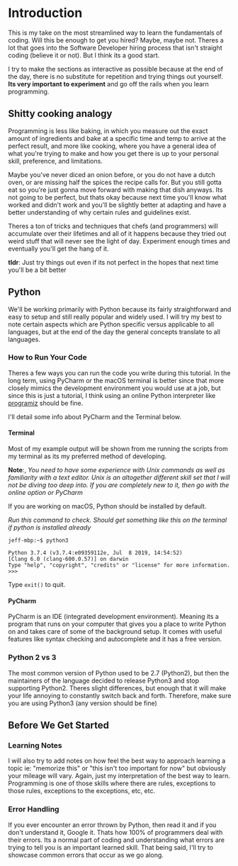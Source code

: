 # Introduction
This is my take on the most streamlined way to learn the fundamentals of coding. Will this be enough to get you hired? Maybe, maybe not. Theres a lot that goes into the Software Developer hiring process that isn't straight coding (believe it or not). But I think its a good start.

I try to make the sections as interactive as possible because at the end of the day, there is no substitute for repetition and trying things out yourself. **Its very important to experiment** and go off the rails when you learn programming. 

## Shitty cooking analogy
Programming is less like baking, in which you measure out the exact amount of ingredients and bake at a specific time and temp to arrive at the perfect result, and more like cooking, where you have a general idea of what you're trying to make and how you get there is up to your personal skill, preference, and limitations. 

Maybe you've never diced an onion before, or you do not have a dutch oven, or are missing half the spices the recipe calls for. But you still gotta eat so you're just gonna move forward with making that dish anyways. Its not going to be perfect, but thats okay because next time you'll know what worked and didn't work and you'll be slightly better at adapting and have a better understanding of why certain rules and guidelines exist.

Theres a ton of tricks and techniques that chefs (and programmers) will accumulate over their lifetimes and all of it happens because they tried out weird stuff that will never see the light of day. Experiment enough times and eventually you'll get the hang of it.

**tldr**: Just try things out even if its not perfect in the hopes that next time you'll be a bit better

## Python
We'll be working primarily with Python because its fairly straightforward and easy to setup and still really popular and widely used. I will try my best to note certain aspects which are Python specific versus applicable to all languages, but at the end of the day the general concepts translate to all languages.

### How to Run Your Code
Theres a few ways you can run the code you write during this tutorial. In the long term, using PyCharm or the macOS terminal is better since that more closely mimics the development environment you would use at a job, but since this is just a tutorial, I think using an online Python interpreter like [programiz](https://www.programiz.com/python-programming/online-compiler/) should be fine.

I'll detail some info about PyCharm and the Terminal below.

#### Terminal
Most of my example output will be shown from me running the scripts from my terminal as its my preferred method of developing. 

**Note**:, *You need to have some experience with Unix commands as well as familiarity with a text editor. Unix is an altogether different skill set that I will not be diving too deep into. If you are completely new to it, then go with the online option or PyCharm*

If you are working on macOS, Python should be installed by default.

*Run this command to check. Should get something like this on the terminal if python is installed already*
```
jeff-mbp:~$ python3

Python 3.7.4 (v3.7.4:e09359112e, Jul  8 2019, 14:54:52)
[Clang 6.0 (clang-600.0.57)] on darwin
Type "help", "copyright", "credits" or "license" for more information.
>>>
```
Type `exit()` to quit.

#### PyCharm
PyCharm is an IDE (integrated development environment). Meaning its a program that runs on your computer that gives you a place to write Python on and takes care of some of the background setup. It comes with useful features like syntax checking and autocomplete and it has a free version.

### Python 2 vs 3
The most common version of Python used to be 2.7 (Python2), but then the maintainers of the language decided to release Python3 and stop supporting Python2. Theres slight differences, but enough that it will make your life annoying to constantly switch back and forth. Therefore, make sure you are using Python3 (any version should be fine)

## Before We Get Started

### Learning Notes
I will also try to add notes on how feel the best way to approach learning a topic ie: "memorize this" or "this isn't too important for now" but obviously your mileage will vary. Again, just my interpretation of the best way to learn. Programming is one of those skills where there are rules, exceptions to those rules, exceptions to the exceptions, etc, etc.

### Error Handling
If you ever encounter an error thrown by Python, then read it and if you don't understand it, Google it. Thats how 100% of programmers deal with their errors. Its a normal part of coding and understanding what errors are trying to tell you is an important learned skill. That being said, I'll try to showcase common errors that occur as we go along.
